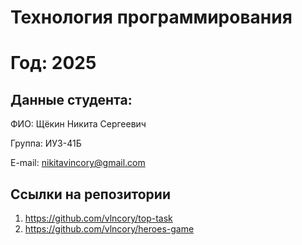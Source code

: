# Технология программирования
# Год: 2025

## Данные студента:

ФИО: Щёкин Никита Сергеевич 

Группа: ИУ3-41Б

E-mail: nikitavincory@gmail.com

## Ссылки на репозитории

1. https://github.com/vlncory/top-task
2. https://github.com/vlncory/heroes-game